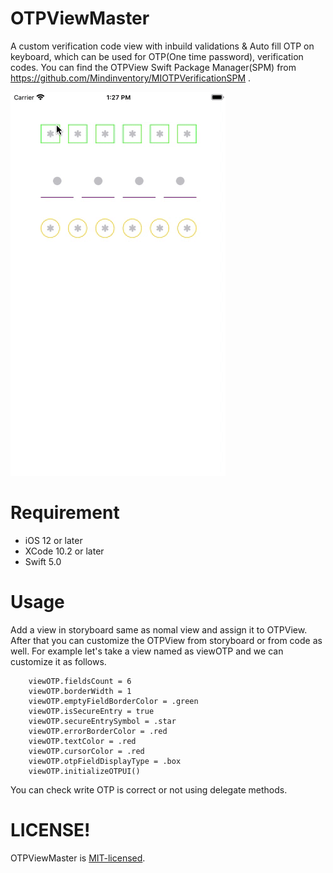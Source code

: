 # OTPViewMaster

A custom verification code view with inbuild validations & Auto fill OTP on keyboard, which can be used for OTP(One time password), verification codes. You can find the OTPView Swift Package Manager(SPM) from https://github.com/Mindinventory/MIOTPVerificationSPM .

![video](/Media/OTPView.gif)

# Requirement

- iOS 12 or later
- XCode 10.2 or later
- Swift 5.0

# Usage

Add a view in storyboard same as nomal view and assign it to OTPView. After that you can customize the OTPView from storyboard or from code as well. For example let's take a view named as viewOTP and we can customize it as follows.

        viewOTP.fieldsCount = 6
        viewOTP.borderWidth = 1
        viewOTP.emptyFieldBorderColor = .green
        viewOTP.isSecureEntry = true
        viewOTP.secureEntrySymbol = .star
        viewOTP.errorBorderColor = .red
        viewOTP.textColor = .red
        viewOTP.cursorColor = .red
        viewOTP.otpFieldDisplayType = .box
        viewOTP.initializeOTPUI()

You can check write OTP is correct or not using delegate methods.

# LICENSE!

OTPViewMaster is [MIT-licensed](/LICENSE).

